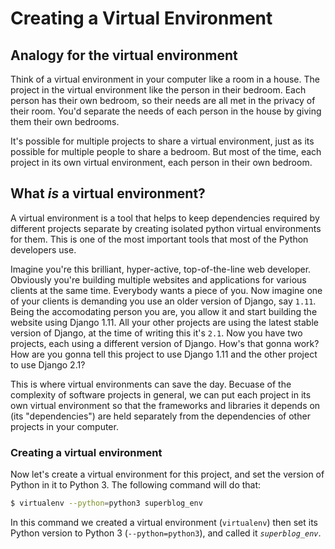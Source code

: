 # Creating a Virtual Environment
## Analogy for the virtual environment
Think of a virtual environment in your computer like a room in a house. The project in the virtual environment like the person in their bedroom. Each person has their own bedroom, so their needs are all met in the privacy of their room. You'd separate the needs of each person in the house by giving them their own bedrooms.

It's possible for multiple projects to share a virtual environment, just as its possible for multiple people to share a bedroom. But most of the time, each project in its own virtual environment, each person in their own bedroom.

## What *is* a virtual environment?
A virtual environment is a tool that helps to keep dependencies required by different projects separate by creating isolated python virtual environments for them. This is one of the most important tools that most of the Python developers use.

Imagine you're this brilliant, hyper-active, top-of-the-line web developer. Obviously you're building multiple websites and applications for various clients at the same time. Everybody wants a piece of you. Now imagine one of your clients is demanding you use an older version of Django, say `1.11`. Being the accomodating person you are, you allow it and start building the website using Django 1.11. All your other projects are using the latest stable version of Django, at the time of writing this it's `2.1`. Now you have two projects, each using a different version of Django. How's that gonna work? How are you gonna tell this project to use Django 1.11 and the other project to use Django 2.1?

This is where virtual environments can save the day. Becuase of the complexity of software projects in general, we can put each project in its own virtual environment so that the frameworks and libraries it depends on (its "dependencies") are held separately from the dependencies of other projects in your computer.

### Creating a virtual environment
Now let's create a virtual environment for this project, and set the version of Python in it to Python 3. The following command will do that:
```bash
$ virtualenv --python=python3 superblog_env
```
In this command we created a virtual environment (`virtualenv`) then set its Python version to Python 3 (`--python=python3`), and called it *`superblog_env`*.